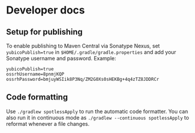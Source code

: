 Developer docs
===


Setup for publishing
---

To enable publishing to Maven Central via Sonatype Nexus, set
`yubicoPublish=true` in `$HOME/.gradle/gradle.properties` and add your Sonatype
username and password. Example:

```properties
yubicoPublish=true
ossrhUsername=8pnmjKQP
ossrhPassword=bmjuyWSIik8P3Nq/ZM2G0Xs0sHEKBg+4q4zTZ8JDDRCr
```


Code formatting
---

Use `./gradlew spotlessApply` to run the automatic code formatter.
You can also run it in continuous mode as `./gradlew --continuous spotlessApply`
to reformat whenever a file changes.
